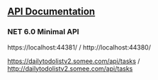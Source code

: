## <a href="https://documenter.getpostman.com/view/18585475/UVJfkwBc">API Documentation</a>

### NET 6.0 Minimal API 
https://localhost:44381/ / http://localhost:44380/

https://dailytodolistv2.somee.com/api/tasks / http://dailytodolistv2.somee.com/api/tasks


